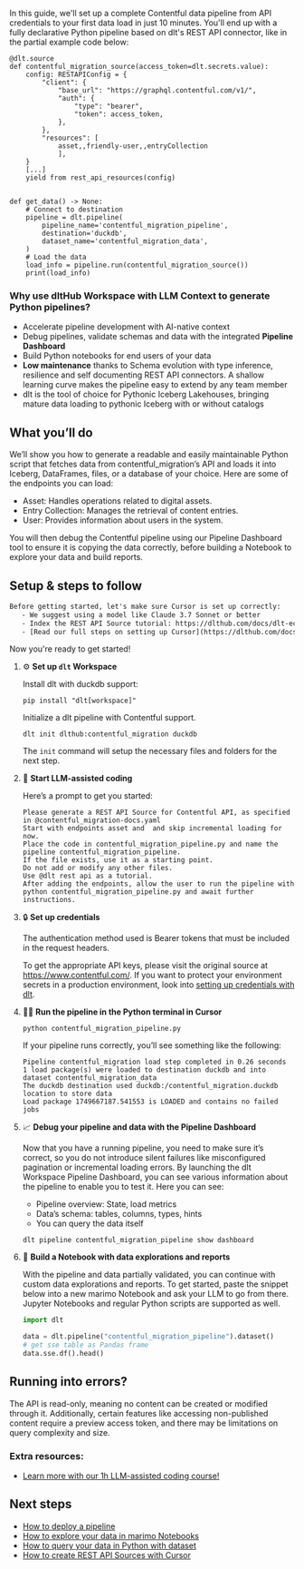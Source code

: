 In this guide, we'll set up a complete Contentful data pipeline from API credentials to your first data load in just 10 minutes. You'll end up with a fully declarative Python pipeline based on dlt's REST API connector, like in the partial example code below:

```python-outcome
@dlt.source
def contentful_migration_source(access_token=dlt.secrets.value):
    config: RESTAPIConfig = {
        "client": {
            "base_url": "https://graphql.contentful.com/v1/",
            "auth": {
                "type": "bearer",
                "token": access_token,
            },
        },
        "resources": [
            asset,,friendly-user,,entryCollection
            ],
    }
    [...]
    yield from rest_api_resources(config)


def get_data() -> None:
    # Connect to destination
    pipeline = dlt.pipeline(
        pipeline_name='contentful_migration_pipeline',
        destination='duckdb',
        dataset_name='contentful_migration_data', 
    )
    # Load the data
    load_info = pipeline.run(contentful_migration_source())
    print(load_info) 
```

### Why use dltHub Workspace with LLM Context to generate Python pipelines?

- Accelerate pipeline development with AI-native context
- Debug pipelines, validate schemas and data with the integrated **Pipeline Dashboard**
- Build Python notebooks for end users of your data
- **Low maintenance** thanks to Schema evolution with type inference, resilience and self documenting REST API connectors. A shallow learning curve makes the pipeline easy to extend by any team member
- dlt is the tool of choice for Pythonic Iceberg Lakehouses, bringing mature data loading to pythonic Iceberg with or without catalogs

## What you’ll do

We’ll show you how to generate a readable and easily maintainable Python script that fetches data from contentful_migration’s API and loads it into Iceberg, DataFrames, files, or a database of your choice. Here are some of the endpoints you can load:

- Asset: Handles operations related to digital assets.
- Entry Collection: Manages the retrieval of content entries.
- User: Provides information about users in the system.

You will then debug the Contentful pipeline using our Pipeline Dashboard tool to ensure it is copying the data correctly, before building a Notebook to explore your data and build reports.

## Setup & steps to follow

```default
Before getting started, let's make sure Cursor is set up correctly:
   - We suggest using a model like Claude 3.7 Sonnet or better
   - Index the REST API Source tutorial: https://dlthub.com/docs/dlt-ecosystem/verified-sources/rest_api/ and add it to context as **@dlt rest api**
   - [Read our full steps on setting up Cursor](https://dlthub.com/docs/dlt-ecosystem/llm-tooling/cursor-restapi#23-configuring-cursor-with-documentation)
```

Now you're ready to get started!

1. ⚙️ **Set up `dlt` Workspace**
    
    Install dlt with duckdb support:
    ```shell
    pip install "dlt[workspace]"
    ```

    Initialize a dlt pipeline with Contentful support.
    ```shell
    dlt init dlthub:contentful_migration duckdb
    ```

    The `init` command will setup the necessary files and folders for the next step.
    
2. 🤠 **Start LLM-assisted coding**
    
    Here’s a prompt to get you started:
    
    ```prompt
    Please generate a REST API Source for Contentful API, as specified in @contentful_migration-docs.yaml 
    Start with endpoints asset and  and skip incremental loading for now. 
    Place the code in contentful_migration_pipeline.py and name the pipeline contentful_migration_pipeline. 
    If the file exists, use it as a starting point. 
    Do not add or modify any other files. 
    Use @dlt rest api as a tutorial. 
    After adding the endpoints, allow the user to run the pipeline with python contentful_migration_pipeline.py and await further instructions.
    ```

    
3. 🔒 **Set up credentials** 
    
    The authentication method used is Bearer tokens that must be included in the request headers.
    
    To get the appropriate API keys, please visit the original source at https://www.contentful.com/.
    If you want to protect your environment secrets in a production environment, look into [setting up credentials with dlt](https://dlthub.com/docs/walkthroughs/add_credentials).
    
4. 🏃‍♀️ **Run the pipeline in the Python terminal in Cursor**
    
    ```shell
    python contentful_migration_pipeline.py
    ```
    
    If your pipeline runs correctly, you’ll see something like the following:
    
    ```shell
    Pipeline contentful_migration load step completed in 0.26 seconds
    1 load package(s) were loaded to destination duckdb and into dataset contentful_migration_data
    The duckdb destination used duckdb:/contentful_migration.duckdb location to store data
    Load package 1749667187.541553 is LOADED and contains no failed jobs
    ```
    
5. 📈 **Debug your pipeline and data with the Pipeline Dashboard**

    Now that you have a running pipeline, you need to make sure it’s correct, so you do not introduce silent failures like misconfigured pagination or incremental loading errors. By launching the dlt Workspace Pipeline Dashboard, you can see various information about the pipeline to enable you to test it. Here you can see:
    - Pipeline overview: State, load metrics
    - Data’s schema: tables, columns, types, hints
    - You can query the data itself
    
    ```shell
    dlt pipeline contentful_migration_pipeline show dashboard
    ```
    
6. 🐍 **Build a Notebook with data explorations and reports**

    With the pipeline and data partially validated, you can continue with custom data explorations and reports. To get started, paste the snippet below into a new marimo Notebook and ask your LLM to go from there. Jupyter Notebooks and regular Python scripts are supported as well.

    
    ```python
    import dlt

   data = dlt.pipeline("contentful_migration_pipeline").dataset()
   # get sse table as Pandas frame
   data.sse.df().head()
    ```

## Running into errors?

The API is read-only, meaning no content can be created or modified through it. Additionally, certain features like accessing non-published content require a preview access token, and there may be limitations on query complexity and size.

### Extra resources:

- [Learn more with our 1h LLM-assisted coding course!](https://www.youtube.com/watch?v=GGid70rnJuM)

## Next steps

- [How to deploy a pipeline](https://dlthub.com/docs/walkthroughs/deploy-a-pipeline)
- [How to explore your data in marimo Notebooks](https://dlthub.com/docs/general-usage/dataset-access/marimo)
- [How to query your data in Python with dataset](https://dlthub.com/docs/general-usage/dataset-access/dataset)
- [How to create REST API Sources with Cursor](https://dlthub.com/docs/dlt-ecosystem/llm-tooling/cursor-restapi)
